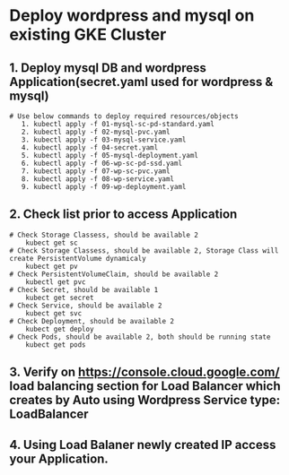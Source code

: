 # Deploy wordpress and mysql on existing GKE Cluster

## 1. Deploy mysql DB and wordpress Application(secret.yaml used for wordpress & mysql)

    # Use below commands to deploy required resources/objects
       1. kubectl apply -f 01-mysql-sc-pd-standard.yaml
       2. kubectl apply -f 02-mysql-pvc.yaml
       3. kubectl apply -f 03-mysql-service.yaml
       4. kubectl apply -f 04-secret.yaml
       5. kubectl apply -f 05-mysql-deployment.yaml
       6. kubectl apply -f 06-wp-sc-pd-ssd.yaml
       7. kubectl apply -f 07-wp-sc-pvc.yaml
       8. kubectl apply -f 08-wp-service.yaml
       9. kubectl apply -f 09-wp-deployment.yaml

## 2. Check list prior to access Application

    # Check Storage Classess, should be available 2 
        kubect get sc
    # Check Storage Classess, should be available 2, Storage Class will create PersistentVolume dynamicaly
        kubect get pv
    # Check PersistentVolumeClaim, should be available 2
        kubectl get pvc
    # Check Secret, should be available 1 
        kubect get secret
    # Check Service, should be available 2 
        kubect get svc
    # Check Deployment, should be available 2 
        kubect get deploy
    # Check Pods, should be available 2, both should be running state
        kubect get pods

## 3. Verify on https://console.cloud.google.com/ load balancing section for Load Balancer which creates by Auto using Wordpress Service type: LoadBalancer 

## 4. Using Load Balaner newly created IP access your Application.

